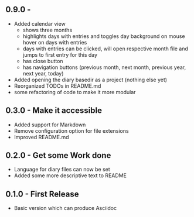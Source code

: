 ## 0.9.0 -
* Added calendar view
  * shows three months
  * highlights days with entries and toggles day background on mouse hover on days with entries
  * days with entries can be clicked, will open respective month file and jumps to first entry for this day
  * has close button
  * has navigation buttons (previous month, next month, previous year, next year, today)
* Added opening the diary basedir as a project (nothing else yet)
* Reorganized TODOs in README.md
* some refactoring of code to make it more modular

## 0.3.0 - Make it accessible
* Added support for Markdown
* Remove configuration option for file extensions
* Improved README.md

## 0.2.0 - Get some Work done
* Language for diary files can now be set
* Added some more descriptive text to README

## 0.1.0 - First Release
* Basic version which can produce Asciidoc
